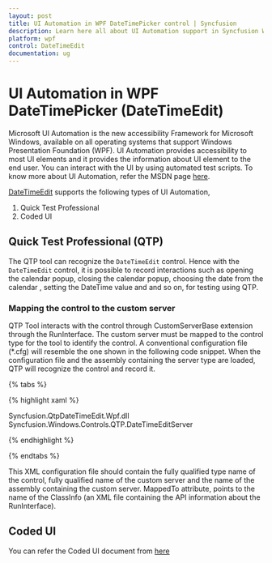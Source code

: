 ```yaml
---
layout: post
title: UI Automation in WPF DateTimePicker control | Syncfusion
description: Learn here all about UI Automation support in Syncfusion WPF DateTimePicker (DateTimeEdit) control and more.
platform: wpf
control: DateTimeEdit
documentation: ug
---
```


# UI Automation in WPF DateTimePicker (DateTimeEdit)

Microsoft UI Automation is the new accessibility Framework for Microsoft Windows, available on all operating systems that support Windows Presentation Foundation (WPF). UI Automation provides accessibility to most UI elements and it provides the information about UI element to the end user. You can interact with the UI by using automated test scripts. To know more about UI Automation, refer the MSDN page [here](https://docs.microsoft.com/en-us/dotnet/framework/ui-automation/ui-automation-overview).

[DateTimeEdit](https://help.syncfusion.com/cr/wpf/Syncfusion.Windows.Shared.DateTimeEdit.html) supports the following types of UI Automation,

1. Quick Test Professional
2. Coded UI

## Quick Test Professional (QTP)

The QTP tool can recognize the `DateTimeEdit` control. Hence with the `DateTimeEdit` control, it is possible to record interactions such as opening the calendar popup, closing the calendar popup, choosing the date from  the calendar , setting the DateTime value and and so on, for testing using QTP.

### Mapping the control to the custom server

QTP Tool interacts with the control through CustomServerBase extension through the RunInterface. The custom server must be mapped to the control type for the tool to identify the control. A conventional configuration file (*.cfg) will resemble the one shown in the following code snippet. When the configuration file and the assembly containing the server type are loaded, QTP will recognize the control and record it.

{% tabs %}

{% highlight xaml %}

<?xml version="1.0" encoding="UTF-8"?>
<Controls>
<Control Type="Syncfusion.Windows.Shared.DateTimeEdit" MappedTo="SfDateTimeEdit">
<CustomServer>
<Component>
<DllName>Syncfusion.QtpDateTimeEdit.Wpf.dll</DllName>
<TypeName>Syncfusion.Windows.Controls.QTP.DateTimeEditServer</TypeName>
</Component>
</CustomServer>
</Control>
</Controls>

{% endhighlight  %}

{% endtabs %}

This XML configuration file should contain the fully qualified type name of the control, fully qualified name of the custom server and the name of the assembly containing the custom server. MappedTo attribute, points to the name of the ClassInfo (an XML file containing the API information about the RunInterface).

## Coded UI

You can refer the Coded UI document from [here](https://help.syncfusion.com/wpf/testing/coded-ui)
